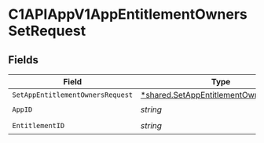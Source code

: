 # C1APIAppV1AppEntitlementOwnersSetRequest


## Fields

| Field                                                                                                  | Type                                                                                                   | Required                                                                                               | Description                                                                                            |
| ------------------------------------------------------------------------------------------------------ | ------------------------------------------------------------------------------------------------------ | ------------------------------------------------------------------------------------------------------ | ------------------------------------------------------------------------------------------------------ |
| `SetAppEntitlementOwnersRequest`                                                                       | [*shared.SetAppEntitlementOwnersRequest](../../../pkg/models/shared/setappentitlementownersrequest.md) | :heavy_minus_sign:                                                                                     | N/A                                                                                                    |
| `AppID`                                                                                                | *string*                                                                                               | :heavy_check_mark:                                                                                     | N/A                                                                                                    |
| `EntitlementID`                                                                                        | *string*                                                                                               | :heavy_check_mark:                                                                                     | N/A                                                                                                    |